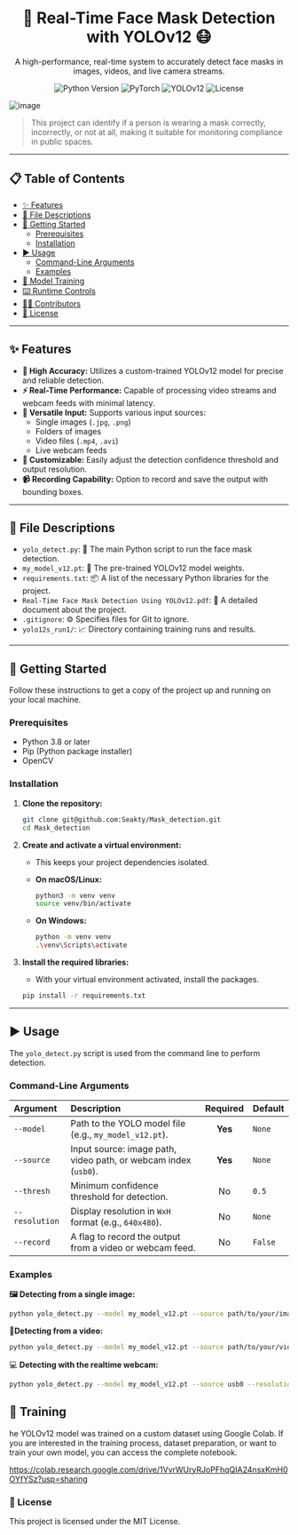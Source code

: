 <div align="center">

# 🚀 Real-Time Face Mask Detection with YOLOv12 😷

A high-performance, real-time system to accurately detect face masks in images, videos, and live camera streams.

<p>
  <img src="https://img.shields.io/badge/Python-3.8+-blue.svg" alt="Python Version">
  <img src="https://img.shields.io/badge/Framework-PyTorch-orange.svg" alt="PyTorch">
  <img src="https://img.shields.io/badge/Model-YOLOv12-purple.svg" alt="YOLOv12">
  <img src="https://img.shields.io/badge/License-MIT-green.svg" alt="License">
</p>

</div>

![image](https://github.com/user-attachments/assets/ce2e8f43-237a-44ab-a680-a53de0cf0660)


> This project can identify if a person is wearing a mask correctly, incorrectly, or not at all, making it suitable for monitoring compliance in public spaces.

---

## 📋 Table of Contents

- [✨ Features](#-features)
- [📂 File Descriptions](#-file-descriptions)
- [🏁 Getting Started](#-getting-started)
  - [Prerequisites](#prerequisites)
  - [Installation](#installation)
- [▶️ Usage](#️-usage)
  - [Command-Line Arguments](#command-line-arguments)
  - [Examples](#examples)
- [🧠 Model Training](#-model-training)
- [⌨️ Runtime Controls](#️-runtime-controls)
- [🧑‍💻 Contributors](#-contributors)
- [📜 License](#-license)

---

## ✨ Features

* **🎯 High Accuracy:** Utilizes a custom-trained YOLOv12 model for precise and reliable detection.
* **⚡ Real-Time Performance:** Capable of processing video streams and webcam feeds with minimal latency.
* **🔌 Versatile Input:** Supports various input sources:
    * Single images (`.jpg`, `.png`)
    * Folders of images
    * Video files (`.mp4`, `.avi`)
    * Live webcam feeds
* **🔧 Customizable:** Easily adjust the detection confidence threshold and output resolution.
* **📹 Recording Capability:** Option to record and save the output with bounding boxes.

---

## 📂 File Descriptions

* `yolo_detect.py`: 🐍 The main Python script to run the face mask detection.
* `my_model_v12.pt`: 🤖 The pre-trained YOLOv12 model weights.
* `requirements.txt`: 📦 A list of the necessary Python libraries for the project.
* `Real-Time Face Mask Detection Using YOLOv12.pdf`: 📄 A detailed document about the project.
* `.gitignore`: ⚙️ Specifies files for Git to ignore.
* `yolo12s_run1/`: 📈 Directory containing training runs and results.

---

## 🏁 Getting Started

Follow these instructions to get a copy of the project up and running on your local machine.

### Prerequisites

* Python 3.8 or later
* Pip (Python package installer)
* OpenCV

### Installation

1.  **Clone the repository:**
    ```sh
    git clone git@github.com:Seakty/Mask_detection.git
    cd Mask_detection
    ```

2.  **Create and activate a virtual environment:**
    * This keeps your project dependencies isolated.

    * **On macOS/Linux:**
        ```sh
        python3 -m venv venv
        source venv/bin/activate
        ```

    * **On Windows:**
        ```sh
        python -m venv venv
        .\venv\Scripts\activate
        ```

3.  **Install the required libraries:**
    * With your virtual environment activated, install the packages.
    ```sh
    pip install -r requirements.txt
    ```

---

## ▶️ Usage

The `yolo_detect.py` script is used from the command line to perform detection.

### Command-Line Arguments

| Argument       | Description                                                                                             | Required | Default |
| :------------- | :------------------------------------------------------------------------------------------------------ | :------: | :------ |
| `--model`      | Path to the YOLO model file (e.g., `my_model_v12.pt`).                                                   | **Yes** | `None`  |
| `--source`     | Input source: image path, video path, or webcam index (`usb0`).                                         | **Yes** | `None`  |
| `--thresh`     | Minimum confidence threshold for detection.                                                             |    No    | `0.5`   |
| `--resolution` | Display resolution in `WxH` format (e.g., `640x480`).                                                    |    No    | `None`  |
| `--record`     | A flag to record the output from a video or webcam feed.                                                |    No    | `False` |

### Examples

**🖼️ Detecting from a single image:**
```sh
python yolo_detect.py --model my_model_v12.pt --source path/to/your/image.jpg
```
🔴**Detecting from a video:**
```sh
python yolo_detect.py --model my_model_v12.pt --source path/to/your/video.mp4 --resolution 1280x720
```
💻 **Detecting with the realtime webcam:**
```sh
python yolo_detect.py --model my_model_v12.pt --source usb0 --resolution  1280x720
```
## 🧠 Training

he YOLOv12 model was trained on a custom dataset using Google Colab. If you are interested in the training process, dataset preparation, or want to train your own model, you can access the complete notebook.

https://colab.research.google.com/drive/1VvrWUryRJoPFhqQIA24nsxKmH0OYfYSz?usp=sharing

### 📜 License
This project is licensed under the MIT License.
